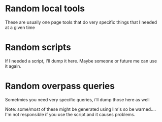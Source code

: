 # Random local tools
These are usually one page tools that do very specific things that I needed at a given time

# Random scripts
If I needed a script, I'll dump it here. Maybe someone or future me can use it again.

# Random overpass queries
Sometmies you need very specific queries, i'll dump those here as well

Note: some/most of these might be generated using llm's so be warned.... I'm not responsible if you use the script and it causes problems.
